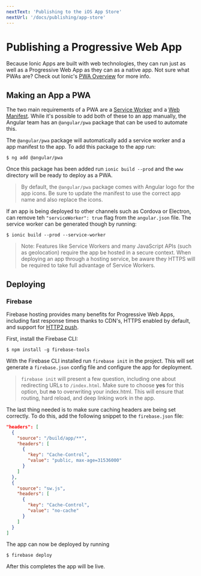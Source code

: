 ```yaml
---
nextText: 'Publishing to the iOS App Store'
nextUrl: '/docs/publishing/app-store'
---
```


# Publishing a Progressive Web App

<p class="intro" markdown="1">
Because Ionic Apps are built with web technologies, they can run just as well as a Progressive Web App as they can as a native app. Not sure what PWAs are? Check out Ionic's <a href="https://ionicframework.com/pwa" target="_blank">PWA Overview</a> for more info.
</p>

## Making an App a PWA

The two main requirements of a PWA are a <a href="https://developers.google.com/web/fundamentals/primers/service-workers/" target="_blank">Service Worker</a> and a <a href="https://developers.google.com/web/fundamentals/web-app-manifest/" target="_blank">Web Manifest</a>. While it's possible to add both of these to an app manually, the Angular team has an `@angular/pwa` package that can be used to automate this.

The `@angular/pwa` package will automatically add a service worker and a app manifest to the app.
To add this package to the app run:

```shell
$ ng add @angular/pwa
```

Once this package has been added run `ionic build --prod` and the `www` directory will be ready to deploy as a PWA.

> By default, the `@angular/pwa` package comes with Angular logo for the app icons. Be sure to update the manifest to use the correct app name and also replace the icons.

If an app is being deployed to other channels such as Cordova or Electron, can remove teh `"serviceWorker": true` flag from the `angular.json` file.
The service worker can be generated though by running:

```shell
$ ionic build --prod --service-worker
```

> Note: Features like Service Workers and many JavaScript APIs (such as geolocation) require the app be hosted in a secure context. When deploying an app through a hosting service, be aware they HTTPS will be required to take full advantage of Service Workers.

## Deploying

### Firebase

Firebase hosting provides many benefits for Progressive Web Apps, including fast response times thanks to CDN's, HTTPS enabled by default, and support for [HTTP2 push](https://firebase.googleblog.com/2016/09/http2-comes-to-firebase-hosting.html).

First, install the Firebase CLI:

```shell
$ npm install -g firebase-tools
```

With the Firebase CLI installed run `firebase init` in the project.
This will set generate a `firebase.json` config file and configure the app for deployment.

> `firebase init` will present a few question, including one about redirecting URLs to `/index.html`.
> Make sure to choose **yes** for this option, but **no** to overwriting your index.html.
> This will ensure that routing, hard reload, and deep linking work in the app.

The last thing needed is to make sure caching headers are being set correctly.
To do this, add the following snippet to the `firebase.json` file:

```json
"headers": [
  {
    "source": "/build/app/**",
    "headers": [
      {
        "key": "Cache-Control",
        "value": "public, max-age=31536000"
      }
    ]
  },
  {
    "source": "sw.js",
    "headers": [
      {
        "key": "Cache-Control",
        "value": "no-cache"
      }
    ]
  }
]
```

The app can now be deployed by running

```shell
$ firebase deploy
```

After this completes the app will be live.
